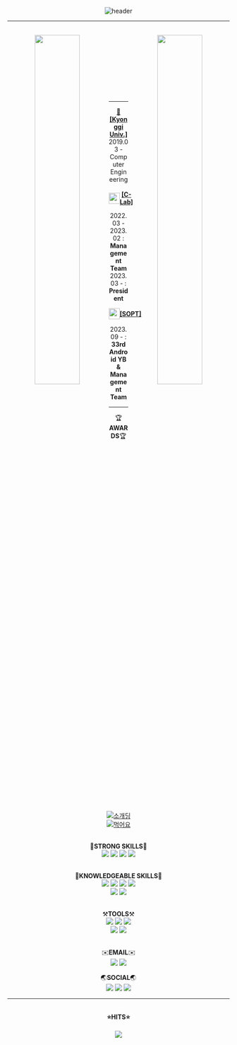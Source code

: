 <div align="center">

  ![header](https://capsule-render.vercel.app/api?type=waving&color=gradient&animation=twinkling&height=230&text=🙋‍♂️%20%20chattymin&desc=AndroidDeveloper&fontSize=60&fontAlign=50&fontAlignY=33&descSize=20&descAlign=50&descAlignY=55)

  ---
  
  <br/>
  <div>
    <img align="left" src = "https://github-readme-stats.vercel.app/api?username=chattymin&show_icons=true&theme=radical" width="45%" />  
    <img align="right" src="http://mazassumnida.wtf/api/v2/generate_badge?boj=pdm001125" width="45%"/>
  </div> 
  <br/><br/><br/><br/><br/><br/><br/><br/>
  
  ---
  <div>
    <a href="https://www.kyonggi.ac.kr/www/index.do"><b>🏫[Kyonggi Univ.]</b><br/></a> 
    2019.03 - Computer Engineering  
    <br/>
  


  <br/>
  <div style="display: flex; align-items: center; text-align: center;">
    <img src="https://github.com/chattymin/chattymin/assets/52882799/880f985c-09b2-4aec-a922-cfd8ff2e27f9" style="width:25px; align-items: center;"/>
    <a href="https://github.com/KGU-C-Lab"><b>[C-Lab]</b></a> 
  </div>
 
  2022.03 - 2023.02 : **Management Team**  
  2023.03 - : **President**  


  <div style="display: flex; align-items: center; text-align: center;">
    <img src="https://github.com/chattymin/chattymin/assets/52882799/21006940-3c27-4123-8122-2de472fd14f2" style="width:25px; align-items: center;"/>
    <a href="https://www.sopt.org"><b>[SOPT]</b></a> 
  </div>
 
  2023.09 - : **33rd Android YB &  Management Team**  
  </div>
  
  ---
  🏆**AWARDS**🏆  
  [![소개딩](https://img.shields.io/badge/제10회%20SW%20개발보안%20해커톤-최우수상-fff)](https://github.com/Don-tEuhRa)   
  [![먹어요](https://img.shields.io/badge/2023%20INHA%20SW%20NET%20Zero%20공동해커톤-장려상-9cf)](https://github.com/InhaHackathon)     
  <br/>
  
  💪**STRONG SKILLS**💪  
  <img src="https://img.shields.io/badge/Android-3DDC84?style=for-the-badge&logo=Android&logoColor=white"> <img src="https://img.shields.io/badge/JetpackCompose-4285F4?style=for-the-badge&logo=jetpackcompose&logoColor=white"> <img src="https://img.shields.io/badge/kotlin-7F52FF?style=for-the-badge&logo=Kotlin&logoColor=white"> <img src="https://img.shields.io/badge/JAVA-007396?style=for-the-badge&logo=OpenJDK&logoColor=white">  
<br/>

  📕**KNOWLEDGEABLE SKILLS**📕  
  <img src="https://img.shields.io/badge/C Language-A8B9CC?style=for-the-badge&logo=c&logoColor=white"> <img src="https://img.shields.io/badge/C%23-512BD4?style=for-the-badge&logo=csharp&logoColor=white"> <img src="https://img.shields.io/badge/unity-000000?style=for-the-badge&logo=unity&logoColor=white"> <img src="https://img.shields.io/badge/python-3776AB?style=for-the-badge&logo=python&logoColor=white">   
  <img src="https://img.shields.io/badge/Dart-0175C2?style=for-the-badge&logo=dart&logoColor=white"> <img src="https://img.shields.io/badge/Flutter-02569B?style=for-the-badge&logo=flutter&logoColor=white">
<br/><br/>

  ⚒️**TOOLS**⚒️  
  <img src="https://img.shields.io/badge/AndroidStudio-3DDC84?style=for-the-badge&logo=androidstudio&logoColor=white"> <img src="https://img.shields.io/badge/Intellij-000000?style=for-the-badge&logo=intellijidea&logoColor=white"> <img src="https://img.shields.io/badge/Visual Studio Code-007ACC?style=for-the-badge&logo=visualstudiocode&logoColor=white">   
<img src="https://img.shields.io/badge/github-181717?style=for-the-badge&logo=github&logoColor=white"> <img src="https://img.shields.io/badge/Figma-F24E1E?style=for-the-badge&logo=Figma&logoColor=white">   
<br/>

  ✉️**EMAIL**✉️  
  <a href="mailto:pdm001125@kyonggi.ac.kr"><img src="https://img.shields.io/badge/Gmail-EA4335?style=flat-square&logo=gmail&logoColor=white&link=mailto:swarvy0826@kyonggi.ac.kr"/></a>
  <a href="mailto:pdm001125@naver.com"><img src="https://img.shields.io/badge/Naver-03C75A?style=flat-square&logo=naver&logoColor=white&link=mailto:swarvy0826@naver.com"/></a>
<br/>

  🌏**SOCIAL**🌏  
  <a href="https://naemamdaelo.tistory.com"> <img src="https://img.shields.io/badge/Tistory-000000?style=flat-square&logo=tistory&logoColor=white"/></a>
        <a href="https://www.instagram.com/dongs_1125/"> <img src="https://img.shields.io/badge/Instagram-E4405F?style=flat-square&logo=instagram&logoColor=white"/></a> <a href="https://play.google.com/store/apps/developer?id=Chattymin"> <img src="https://img.shields.io/badge/GooglePlayStore-4285F4?style=flat-square&logo=googlepay&logoColor=white"/></a>
  
  
  ---
  
  <br/>
  <div align="center">
      <div><b>⭐️HITS⭐️</b></div>
      <br/>
      <a href="https://hits.seeyoufarm.com"><img src="https://hits.seeyoufarm.com/api/count/incr/badge.svg?url=https%3A%2F%2Fgithub.com%2Fchattymin&count_bg=%23B9DBFF&title_bg=%238FBEFF&icon=apachespark.svg&icon_color=%23E7E7E7&title=Thanks+to+visit+%3A%29&edge_flat=false"/></a>
  </div>
</div>
